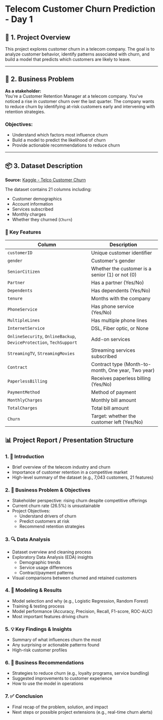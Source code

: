 # Telecom Customer Churn Prediction - Day 1

## 🧠 1. Project Overview
This project explores customer churn in a telecom company. The goal is to analyze customer behavior, identify patterns associated with churn, and build a model that predicts which customers are likely to leave.

---

## 🎯 2. Business Problem

**As a stakeholder:**  
You're a Customer Retention Manager at a telecom company. You've noticed a rise in customer churn over the last quarter. The company wants to reduce churn by identifying at-risk customers early and intervening with retention strategies.

### Objectives:
- Understand which factors most influence churn
- Build a model to predict the likelihood of churn
- Provide actionable recommendations to reduce churn

---

## 📦 3. Dataset Description

**Source:** [Kaggle - Telco Customer Churn](https://www.kaggle.com/datasets/blastchar/telco-customer-churn)

The dataset contains 21 columns including:
- Customer demographics
- Account information
- Services subscribed
- Monthly charges
- Whether they churned (`Churn`)

### 🧾 Key Features

| Column             | Description |
|--------------------|-------------|
| `customerID`        | Unique customer identifier |
| `gender`            | Customer's gender |
| `SeniorCitizen`     | Whether the customer is a senior (1) or not (0) |
| `Partner`           | Has a partner (Yes/No) |
| `Dependents`        | Has dependents (Yes/No) |
| `tenure`            | Months with the company |
| `PhoneService`      | Has phone service (Yes/No) |
| `MultipleLines`     | Has multiple phone lines |
| `InternetService`   | DSL, Fiber optic, or None |
| `OnlineSecurity`, `OnlineBackup`, `DeviceProtection`, `TechSupport` | Add-on services |
| `StreamingTV`, `StreamingMovies` | Streaming services subscribed |
| `Contract`          | Contract type (Month-to-month, One year, Two year) |
| `PaperlessBilling`  | Receives paperless billing (Yes/No) |
| `PaymentMethod`     | Method of payment |
| `MonthlyCharges`    | Monthly bill amount |
| `TotalCharges`      | Total bill amount |
| `Churn`             | Target: whether the customer left (Yes/No) |

## 📊 Project Report / Presentation Structure

### 1. 📘 Introduction
- Brief overview of the telecom industry and churn
- Importance of customer retention in a competitive market
- High-level summary of the dataset (e.g., 7,043 customers, 21 features)

### 2. 💼 Business Problem & Objectives
- Stakeholder perspective: rising churn despite competitive offerings
- Current churn rate (26.5%) is unsustainable
- Project Objectives:
  - Understand drivers of churn
  - Predict customers at risk
  - Recommend retention strategies

### 3. 🔍 Data Analysis
- Dataset overview and cleaning process
- Exploratory Data Analysis (EDA) insights
  - Demographic trends
  - Service usage differences
  - Contract/payment patterns
- Visual comparisons between churned and retained customers

### 4. 🤖 Modeling & Results
- Model selection and why (e.g., Logistic Regression, Random Forest)
- Training & testing process
- Model performance (Accuracy, Precision, Recall, F1-score, ROC-AUC)
- Most important features driving churn

### 5. 💡 Key Findings & Insights
- Summary of what influences churn the most
- Any surprising or actionable patterns found
- High-risk customer profiles

### 6. 📌 Business Recommendations
- Strategies to reduce churn (e.g., loyalty programs, service bundling)
- Suggested improvements to customer experience
- How to use the model in operations

### 7. ✅ Conclusion
- Final recap of the problem, solution, and impact
- Next steps or possible project extensions (e.g., real-time churn alerts)



